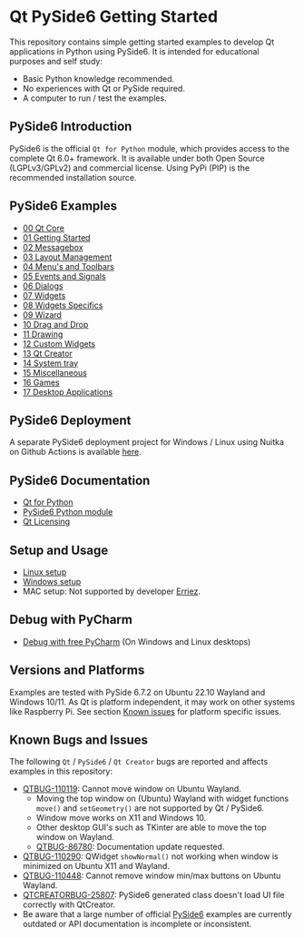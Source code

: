 # Qt PySide6 Getting Started

This repository contains simple getting started examples to develop Qt
applications in Python using PySide6. It is intended for educational purposes
and self study:

- Basic Python knowledge recommended.
- No experiences with Qt or PySide required.
- A computer to run / test the examples.

## PySide6 Introduction

PySide6 is the official `Qt for Python` module, which provides access to the
complete Qt 6.0+ framework. It is available under both Open Source 
(LGPLv3/GPLv2) and commercial license. Using PyPi (PIP) is the recommended
installation source.

## PySide6 Examples

- [00 Qt Core](00_qt_core/README.md)
- [01 Getting Started](01_gettings_started/README.md)
- [02 Messagebox](02_messagebox/README.md)
- [03 Layout Management](03_layout_management/README.md)
- [04 Menu's and Toolbars](04_menus_toolbars/README.md)
- [05 Events and Signals](05_events_and_signals/README.md)
- [06 Dialogs](06_dialogs/README.md)
- [07 Widgets](07_widgets/README.md)
- [08 Widgets Specifics](08_widgets_specifics/README.md)
- [09 Wizard](09_wizard/README.md)
- [10 Drag and Drop](10_drag_and_drop/README.md)
- [11 Drawing](11_drawing/README.md)
- [12 Custom Widgets](12_custom_widgets/README.md)
- [13 Qt Creator](13_qt_creator/README.md)
- [14 System tray](14_system_tray/README.md)
- [15 Miscellaneous](15_misc/README.md)
- [16 Games](16_games/README.md)
- [17 Desktop Applications](17_desktop_apps/README.md)

## PySide6 Deployment

A separate PySide6 deployment project for Windows / Linux using Nuitka on
Github Actions is available 
[here](https://github.com/Erriez/pyside6-nuitka-deployment). 

## PySide6 Documentation

- [Qt for Python](https://doc.qt.io/qtforpython/)
- [PySide6 Python module](https://pypi.org/project/PySide6/)
- [Qt Licensing](https://www.qt.io/licensing/)

## Setup and Usage

- [Linux setup](SETUP_LINUX.md)
- [Windows setup](SETUP_WINDOWS.md)
- MAC setup: Not supported by developer [Erriez](https://github.com/Erriez/).

## Debug with PyCharm

- [Debug with free PyCharm](SETUP_PyCharm.md) (On Windows and Linux desktops)

## Versions and Platforms

Examples are tested with PySide 6.7.2 on Ubuntu 22.10 Wayland and
Windows 10/11.
As Qt is platform independent, it may work on other systems like Raspberry Pi.
See section [Known issues](https://github.com/Erriez/pyside6-getting-started#known-issues) 
for platform specific issues.

## Known Bugs and Issues

The following `Qt` / `PySide6` / `Qt Creator` bugs are reported and affects 
examples in this repository:

- [QTBUG-110119](https://bugreports.qt.io/browse/QTBUG-110119): Cannot move 
  window on Ubuntu Wayland.
  - Moving the top window on (Ubuntu) Wayland with widget functions `move()` and 
  `setGeometry()` are not supported by Qt / PySide6.
  - Window move works on X11 and Windows 10.
  - Other desktop GUI's such as TKinter are able to move the top window on 
    Wayland.
  - [QTBUG-86780](https://bugreports.qt.io/browse/QTBUG-86780): Documentation
    update requested.
- [QTBUG-110290](https://bugreports.qt.io/browse/QTBUG-110290): QWidget 
  `showNormal()` not working when window is minimized on Ubuntu X11 and Wayland.
- [QTBUG-110448](https://bugreports.qt.io/browse/QTBUG-110448): Cannot remove 
  window min/max buttons on Ubuntu Wayland.
- [QTCREATORBUG-25807](https://bugreports.qt.io/browse/QTCREATORBUG-25807):
  PySide6 generated class doesn't load UI file correctly with QtCreator.
- Be aware that a large number of official
  [PySide6](https://doc.qt.io/qtforpython/) examples are currently outdated or 
  API documentation is incomplete or inconsistent.
